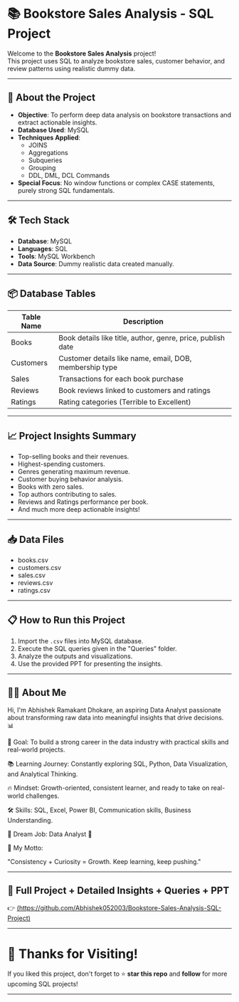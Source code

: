 # 📚 Bookstore Sales Analysis - SQL Project

Welcome to the **Bookstore Sales Analysis** project!  
This project uses SQL to analyze bookstore sales, customer behavior, and review patterns using realistic dummy data.

---

## 🚀 About the Project

- **Objective**: To perform deep data analysis on bookstore transactions and extract actionable insights.
- **Database Used**: MySQL
- **Techniques Applied**: 
  - JOINS
  - Aggregations
  - Subqueries
  - Grouping
  - DDL, DML, DCL Commands
- **Special Focus**: No window functions or complex CASE statements, purely strong SQL fundamentals.

---

## 🛠️ Tech Stack
- **Database**: MySQL
- **Languages**: SQL
- **Tools**: MySQL Workbench
- **Data Source**: Dummy realistic data created manually.

---

## 📦 Database Tables

| Table Name | Description |
|------------|-------------|
| Books      | Book details like title, author, genre, price, publish date |
| Customers  | Customer details like name, email, DOB, membership type |
| Sales      | Transactions for each book purchase |
| Reviews    | Book reviews linked to customers and ratings |
| Ratings    | Rating categories (Terrible to Excellent) |

---

## 📈 Project Insights Summary

- Top-selling books and their revenues.
- Highest-spending customers.
- Genres generating maximum revenue.
- Customer buying behavior analysis.
- Books with zero sales.
- Top authors contributing to sales.
- Reviews and Ratings performance per book.
- And much more deep actionable insights!

---

## 📥 Data Files
- books.csv
- customers.csv
- sales.csv
- reviews.csv
- ratings.csv

---

## 📋 How to Run this Project

1. Import the `.csv` files into MySQL database.
2. Execute the SQL queries given in the "Queries" folder.
3. Analyze the outputs and visualizations.
4. Use the provided PPT for presenting the insights.

---

## 👨‍💻 About Me

Hi, I'm Abhishek Ramakant Dhokare,
an aspiring Data Analyst passionate about transforming raw data into meaningful insights that drive decisions. 📊

🎯 Goal: To build a strong career in the data industry with practical skills and real-world projects.

📚 Learning Journey: Constantly exploring SQL, Python, Data Visualization, and Analytical Thinking.

🔥 Mindset: Growth-oriented, consistent learner, and ready to take on real-world challenges.

🛠️ Skills: SQL, Excel, Power BI, Communication skills, Business Understanding.

💬 Dream Job: Data Analyst 🚀

🌟 My Motto:

"Consistency + Curiosity = Growth. Keep learning, keep pushing."
  
---

## 🔗 Full Project + Detailed Insights + Queries + PPT

👉 [(https://github.com/Abhishek052003/Bookstore-Sales-Analysis-SQL-Project)](#)  

---

# 🙏 Thanks for Visiting!

If you liked this project, don't forget to ⭐ **star this repo** and **follow** for more upcoming SQL projects!

---

